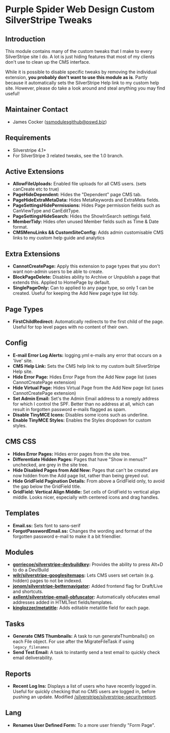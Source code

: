 # Purple Spider Web Design Custom SilverStripe Tweaks

## Introduction

This module contains many of the custom tweaks that I make to every SilverStripe site I do. A lot is just hiding features that most of my clients don't use to clean up the CMS interface.

While it is possible to disable specific tweaks by removing the individual extension, **you probably don't want to use this module as is**. Partly because it automatically sets the SilverStripe Help link to my custom help site. However, please do take a look around and steal anything you may find useful!

## Maintainer Contact ##
 * James Cocker (ssmodulesgithub@pswd.biz)
 
## Requirements
 * Silverstripe 4.1+
 * For SilverStripe 3 related tweaks, see the 1.0 branch.

## Active Extensions
* __AllowFileUploads:__ Enabled file uploads for all CMS users. (sets canCreate etc to true)
* __PageHideDependent:__ Hides the "Dependent" page CMS tab.
* __PageHideExtraMetaData:__ Hides MetaKeywords and ExtraMeta fields.
* __PageSettingsHidePermissions:__ Hides Page permission fields such as CanViewType and CanEditType.
* __PageSettingsHideSearch:__ Hides the ShowInSearch settings field.
* __MemberTidy:__ Hides ofen unused Member fields such as Time & Date format.
* __CMSMenuLinks && CustomSiteConfig:__ Adds admin customisable CMS links to my custom help guide and analytics

## Extra Extensions
* __CannotCreatePage:__ Apply this extension to page types that you don't want non-admin users to be able to create.
* __BlockPageDelete:__ Disables ability to Archive or Unpublish a page that extends this. Applied to HomePage by default.
* __SinglePageOnly:__ Can to applied to any page type, so only 1 can be created. Useful for keeping the Add New page type list tidy.


## Page Types
* __FirstChildRedirect:__ Automatically redirects to the first child of the page. Useful for top level pages with no content of their own.


## Config
* __E-mail Error Log Alerts:__ logging.yml e-mails any error that occurs on a 'live' site.
* __CMS Help Link:__ Sets the CMS help link to my custom built SilverStripe Help site.
* __Hide Error Page:__ Hides Error Page from the Add New page list (uses CannotCreatePage extension)
* __Hide Virtual Page:__ Hides Virtual Page from the Add New page list (uses CannotCreatePage extension)
* __Set Admin Email:__ Set's the Admin Email address to a noreply address for which I control the SPF. Better than no address at all, which can result in forgotten password e-mails flagged as spam.
* __Disable TinyMCE Icons:__ Disables some icons such as underline.
* __Enable TinyMCE Styles:__ Enables the Styles dropdown for custom styles.


## CMS CSS
* __Hides Error Pages:__ Hides error pages from the site tree.
* __Differentiate Hidden Pages:__ Pages that have "Show in menus?" unchecked, are grey in the site tree.
* __Hide Disabled Pages from Add New:__ Pages that can't be created are now hidden from the Add page list, rather than being greyed out.
* __Hide GridField Pagination Details:__ From above a GridField only, to avoid the gap below the GridField title.
* __GridField: Vertical Align Middle:__ Set cells of GridField to vertical align middle. Looks nicer, especially with centered icons and drag handles.

## Templates
* __Email.ss:__ Sets font to sans-serif
* __ForgotPasswordEmail.ss:__ Changes the wording and format of the forgotten password e-mail to make it a bit friendlier. 

## Modules
* __[gorriecoe/silverstripe-devbuildkey](https://github.com/gorriecoe/silverstripe-devbuildkey):__ Provides the ability to press Alt+D to do a Dev/Build
* __[wilr/silverstripe-googlesitemaps](https://github.com/wilr/silverstripe-googlesitemaps):__ Lets CMS users set certain (e.g. hidden) pages to not be indexed.
* __[jonom/silverstripe-betternavigator](https://github.com/jonom/silverstripe-betternavigator):__ Added frontend flag for Draft/Live and shortcuts.
* __[axllent/silverstripe-email-obfuscator](https://github.com/axllent/silverstripe-email-obfuscator):__ Automatically obfucates email addresses added in HTMLText fields/templates.
* __[kinglozzer/metatitle](https://github.com/kinglozzer/silverstripe-metatitle):__ Adds editable metatitle field for each page.

## Tasks
* __Generate CMS Thumbnails:__ A task to run generateThumbnails() on each File object. For use after the MigrateFileTask if using `legacy_filenames`
* __Send Test Email:__ A task to instantly send a test email to quickly check email deliverability.

## Reports
* __Recent Log Ins:__ Displays a list of users who have recently logged in. Useful for quickly checking that no CMS users are logged in, before pushing an update. Modified [/silverstripe/silverstripe-securityreport](https://github.com/silverstripe/silverstripe-securityreport).


## Lang
* __Renames User Defined Form:__ To a more user friendly "Form Page".
